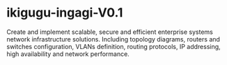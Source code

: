 # ikigugu-ingagi-V0.1
Create and implement scalable, secure and efficient enterprise systems network infrastructure solutions. Including topology diagrams, routers and switches configuration, VLANs definition, routing protocols, IP addressing, high availability and network performance.
